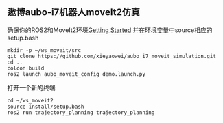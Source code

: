 ## 遨博aubo-i7机器人moveIt2仿真
确保你的ROS2和MoveIt2环境[Getting Started](https://moveit.picknik.ai/main/doc/tutorials/getting_started/getting_started.html#install-ros-2-and-colcon)
并在环境变量中source相应的setup.bash
```
mkdir -p ~/ws_moveit/src
git clone https://github.com/xieyaowei/aubo_i7_moveit_simulation.git
cd ..
colcon build
ros2 launch aubo_moveit_config demo.launch.py
```
打开一个新的终端
```
cd ~/ws_moveit2
source install/setup.bash
ros2 run trajectory_planning trajectory_planning
```
